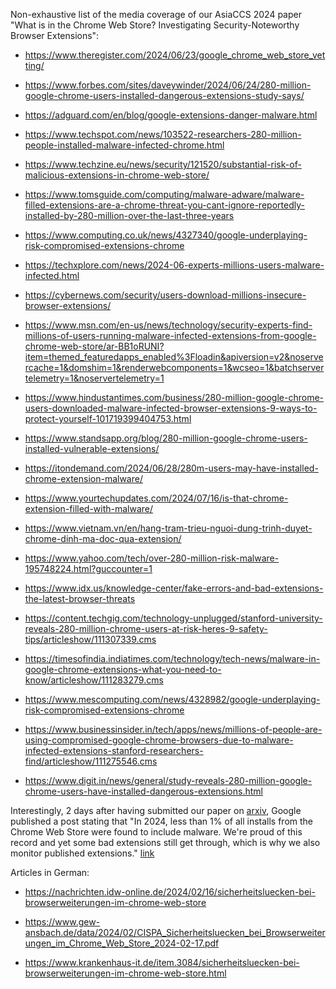 Non-exhaustive list of the media coverage of our AsiaCCS 2024 paper "What is in the Chrome Web Store? Investigating Security-Noteworthy Browser Extensions":

- https://www.theregister.com/2024/06/23/google_chrome_web_store_vetting/

- https://www.forbes.com/sites/daveywinder/2024/06/24/280-million-google-chrome-users-installed-dangerous-extensions-study-says/

- https://adguard.com/en/blog/google-extensions-danger-malware.html

- https://www.techspot.com/news/103522-researchers-280-million-people-installed-malware-infected-chrome.html

- https://www.techzine.eu/news/security/121520/substantial-risk-of-malicious-extensions-in-chrome-web-store/

- https://www.tomsguide.com/computing/malware-adware/malware-filled-extensions-are-a-chrome-threat-you-cant-ignore-reportedly-installed-by-280-million-over-the-last-three-years

- https://www.computing.co.uk/news/4327340/google-underplaying-risk-compromised-extensions-chrome

- https://techxplore.com/news/2024-06-experts-millions-users-malware-infected.html

- https://cybernews.com/security/users-download-millions-insecure-browser-extensions/

- https://www.msn.com/en-us/news/technology/security-experts-find-millions-of-users-running-malware-infected-extensions-from-google-chrome-web-store/ar-BB1oRUNI?item=themed_featuredapps_enabled%3Floadin&apiversion=v2&noservercache=1&domshim=1&renderwebcomponents=1&wcseo=1&batchservertelemetry=1&noservertelemetry=1

- https://www.hindustantimes.com/business/280-million-google-chrome-users-downloaded-malware-infected-browser-extensions-9-ways-to-protect-yourself-101719399404753.html

- https://www.standsapp.org/blog/280-million-google-chrome-users-installed-vulnerable-extensions/

- https://itondemand.com/2024/06/28/280m-users-may-have-installed-chrome-extension-malware/

- https://www.yourtechupdates.com/2024/07/16/is-that-chrome-extension-filled-with-malware/

- https://www.vietnam.vn/en/hang-tram-trieu-nguoi-dung-trinh-duyet-chrome-dinh-ma-doc-qua-extension/

- https://www.yahoo.com/tech/over-280-million-risk-malware-195748224.html?guccounter=1

- https://www.idx.us/knowledge-center/fake-errors-and-bad-extensions-the-latest-browser-threats

- https://content.techgig.com/technology-unplugged/stanford-university-reveals-280-million-chrome-users-at-risk-heres-9-safety-tips/articleshow/111307339.cms

- https://timesofindia.indiatimes.com/technology/tech-news/malware-in-google-chrome-extensions-what-you-need-to-know/articleshow/111283279.cms

- https://www.mescomputing.com/news/4328982/google-underplaying-risk-compromised-extensions-chrome

- https://www.businessinsider.in/tech/apps/news/millions-of-people-are-using-compromised-google-chrome-browsers-due-to-malware-infected-extensions-stanford-researchers-find/articleshow/111275546.cms

- https://www.digit.in/news/general/study-reveals-280-million-google-chrome-users-have-installed-dangerous-extensions.html


Interestingly, 2 days after having submitted our paper on [arxiv](https://arxiv.org/abs/2406.12710), Google published a post stating that "In 2024, less than 1% of all installs from the Chrome Web Store were found to include malware. We're proud of this record and yet some bad extensions still get through, which is why we also monitor published extensions." [link](https://security.googleblog.com/2024/06/staying-safe-with-chrome-extensions.html)


Articles in German:

- https://nachrichten.idw-online.de/2024/02/16/sicherheitsluecken-bei-browserweiterungen-im-chrome-web-store

- https://www.gew-ansbach.de/data/2024/02/CISPA_Sicherheitsluecken_bei_Browserweiterungen_im_Chrome_Web_Store_2024-02-17.pdf

- https://www.krankenhaus-it.de/item.3084/sicherheitsluecken-bei-browserweiterungen-im-chrome-web-store.html
